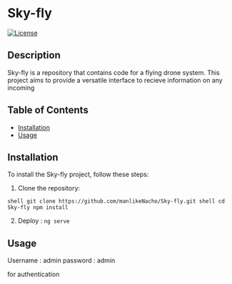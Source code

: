 # Sky-fly

[![License](https://img.shields.io/badge/license-MIT-blue.svg)](https://github.com/manlikeNacho/Sky-fly/blob/master/LICENSE)

## Description

Sky-fly is a repository that contains code for a flying drone system. This project aims to provide a versatile interface to recieve information on any incoming 

## Table of Contents

- [Installation](#installation)
- [Usage](#usage)

## Installation

To install the Sky-fly project, follow these steps:

1. Clone the repository:

`shell
git clone https://github.com/manlikeNacho/Sky-fly.git shell
cd Sky-fly
npm install`

2. Deploy : `ng serve`

## Usage 
Username : admin
password : admin

for authentication
